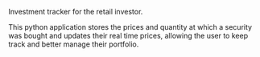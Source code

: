 Investment tracker for the retail investor.

This python application stores the prices and quantity at which a security was bought and updates their real time prices, allowing the user to keep track and better manage their portfolio. 
